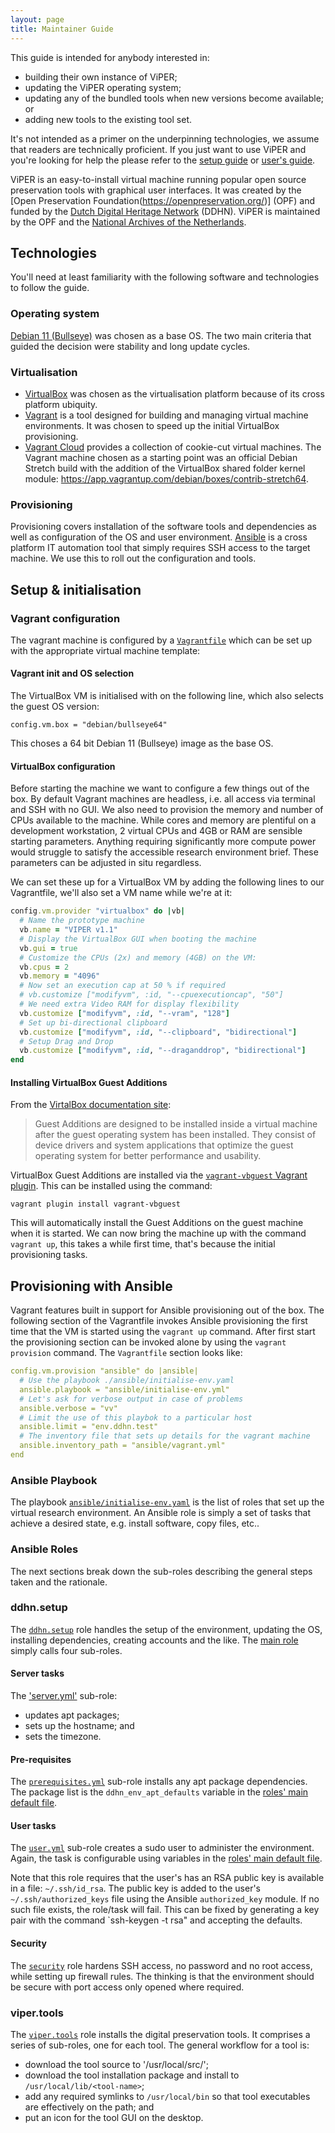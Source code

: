 ```yaml
---
layout: page
title: Maintainer Guide
---
```


This guide is intended for anybody interested in:

- building their own instance of ViPER;
- updating the ViPER operating system;
- updating any of the bundled tools when new versions become available; or
- adding new tools to the existing tool set.

It's not intended as a primer on the underpinning technologies, we assume that readers
are technically proficient. If you just want to use ViPER and you're looking for help
the please refer to the [setup guide](../setup/) or [user's guide](../guide/).

ViPER is an easy-to-install virtual machine running popular open source preservation tools with graphical user interfaces. It was created by the [Open Preservation Foundation(https://openpreservation.org/)] (OPF) and funded by the [Dutch Digital Heritage Network](https://www.netwerkdigitaalerfgoed.nl/) (DDHN). ViPER is maintained by the OPF and the [National Archives of the Netherlands](https://www.nationaalarchief.nl/).

## Technologies

You'll need at least familiarity with the following software and technologies to follow the guide.

### Operating system

[Debian 11 (Bullseye)](https://www.debian.org/) was chosen as a base OS. The two main criteria that guided the decision were stability and long update cycles.

### Virtualisation

- [VirtualBox](https://www.virtualbox.org/) was chosen as the virtualisation platform because of its cross platform ubiquity.
- [Vagrant](https://www.vagrantup.com/) is a tool designed for building and managing virtual machine environments. It was chosen to speed up the initial VirtualBox provisioning.
- [Vagrant Cloud](https://app.vagrantup.com/) provides a collection of cookie-cut virtual machines. The Vagrant machine chosen as a starting point was an official Debian Stretch build with the addition of the VirtualBox shared folder kernel module: <https://app.vagrantup.com/debian/boxes/contrib-stretch64>.

### Provisioning

Provisioning covers installation of the software tools and dependencies as well as configuration of the OS and user environment. [Ansible](https://docs.ansible.com/ansible/latest/index.html) is a cross platform IT automation tool that simply requires SSH access to the target machine. We use this to roll out the configuration and tools.

## Setup & initialisation

### Vagrant configuration

The vagrant machine is configured by a [`Vagrantfile`](https://github.com/openpreserve/ViPER/blob/main/Vagrantfile) which can be set up with the appropriate virtual machine template:

#### Vagrant init and OS selection

The VirtualBox VM is initialised with on the following line, which also selects the guest OS version:

```shell
config.vm.box = "debian/bullseye64"
```

This choses a 64 bit Debian 11 (Bullseye) image as the base OS.

#### VirtualBox configuration

Before starting the machine we want to configure a few things out of the box. By default Vagrant machines are headless, i.e. all access via terminal and SSH with no GUI. We also need to provision the memory and number of CPUs available to the machine. While cores and memory are plentiful on a development workstation, 2 virtual CPUs and 4GB or RAM are sensible starting parameters. Anything requiring significantly more compute power would struggle to satisfy the accessible research environment brief. These parameters can be adjusted in situ regardless.

We can set these up for a VirtualBox VM by adding the following lines to our Vagrantfile, we'll also set a VM name while we're at it:

```ruby
config.vm.provider "virtualbox" do |vb|
  # Name the prototype machine
  vb.name = "VIPER v1.1"
  # Display the VirtualBox GUI when booting the machine
  vb.gui = true
  # Customize the CPUs (2x) and memory (4GB) on the VM:
  vb.cpus = 2
  vb.memory = "4096"
  # Now set an execution cap at 50 % if required
  # vb.customize ["modifyvm", :id, "--cpuexecutioncap", "50"]
  # We need extra Video RAM for display flexibility
  vb.customize ["modifyvm", :id, "--vram", "128"]
  # Set up bi-directional clipboard
  vb.customize ["modifyvm", :id, "--clipboard", "bidirectional"]
  # Setup Drag and Drop
  vb.customize ["modifyvm", :id, "--draganddrop", "bidirectional"]
end
```

#### Installing VirtualBox Guest Additions

From the [VirtalBox documentation site](https://www.virtualbox.org/manual/ch04.html#guestadd-intro):

> Guest Additions are designed to be installed inside a virtual machine after the guest operating system has been installed. They consist of device drivers and system applications that optimize the guest operating system for better performance and usability.

VirtualBox Guest Additions are installed via the [`vagrant-vbguest` Vagrant plugin](https://github.com/dotless-de/vagrant-vbguest). This can be installed using the command:

```shell
vagrant plugin install vagrant-vbguest
```

This will automatically install the Guest Additions on the guest machine when it is started. We can now bring the machine up with the command `vagrant up`, this takes a while first time, that's because the initial provisioning tasks.

## Provisioning with Ansible

Vagrant features built in support for Ansible provisioning out of the box. The following section of the Vagrantfile invokes Ansible
provisioning the first time that the VM is started using the `vagrant up` command. After first start the provisioning section can be
invoked alone by using the `vagrant provision` command. The `Vagrantfile` section looks like:

```yaml
config.vm.provision "ansible" do |ansible|
  # Use the playbook ./ansible/initialise-env.yaml
  ansible.playbook = "ansible/initialise-env.yml"
  # Let's ask for verbose output in case of problems
  ansible.verbose = "vv"
  # Limit the use of this playbok to a particular host
  ansible.limit = "env.ddhn.test"
  # The inventory file that sets up details for the vagrant machine
  ansible.inventory_path = "ansible/vagrant.yml"
end
```

### Ansible Playbook

The playbook [`ansible/initialise-env.yaml`](https://github.com/openpreserve/ViPER/blob/main/ansible/initialise-env.yml) is the list of roles that set up the virtual research environment.
An Ansible role is simply a set of tasks that achieve a desired state, e.g. install software, copy files, etc..

### Ansible Roles

The next sections break down the sub-roles describing the general steps taken and the rationale.

### ddhn.setup

The [`ddhn.setup`](https://github.com/openpreserve/ViPER/blob/main/ansible/roles/ddhn.setup) role handles the setup of the environment, updating the OS, installing dependencies, creating accounts and the like. The [main role](https://github.com/openpreserve/ViPER/blob/main/ansible/roles/ddhn.setup/tasks/main.yml) simply calls four sub-roles.

#### Server tasks

The ['server.yml'](https://github.com/openpreserve/ViPER/blob/main/ansible/roles/ddhn.setup/tasks/server.yml) sub-role:

- updates apt packages;
- sets up the hostname; and
- sets the timezone.

#### Pre-requisites

The [`prerequisites.yml`](https://github.com/openpreserve/ViPER/blob/main/ansible/roles/ddhn.setup/tasks/prerequisites.yml) sub-role installs any apt package dependencies. The package list is the `ddhn_env_apt_defaults` variable in the [roles' main default file](https://github.com/openpreserve/ViPER/blob/main/ansible/roles/ddhn.setup/defaults/main.yml).

#### User tasks

The [`user.yml`](https://github.com/openpreserve/ViPER/blob/main/ansible/roles/ddhn.setup/tasks/user.yml) sub-role creates a sudo user to administer the environment. Again, the task is configurable using variables in the [roles' main default file](https://github.com/openpreserve/ViPER/blob/main/ansible/roles/ddhn.setup/defaults/main.yml).

Note that this role requires that the user's has an RSA public key is available in a file: `~/.ssh/id_rsa`. The public key is added to the user's `~/.ssh/authorized_keys` file using the Ansible `authorized_key` module. If no such file exists, the role/task will fail. This can be fixed by generating a key pair with the command `ssh-keygen -t rsa" and accepting the defaults.

#### Security

The [`security`](https://github.com/openpreserve/ViPER/blob/main/ansible/roles/ddhn.setup/tasks/security) role hardens SSH access, no password and no root access, while setting up firewall rules. The thinking is that the environment should be secure with port access only opened where required.

### viper.tools

The [`viper.tools`](https://github.com/openpreserve/ViPER/blob/main/ansible/roles/viper.tools) role installs the digital preservation tools. It comprises a series of sub-roles, one for each tool. The general workflow for a tool is:

- download the tool source to '/usr/local/src/<tool-name>';
- download the tool installation package and install to `/usr/local/lib/<tool-name>`;
- add any required symlinks to `/usr/local/bin` so that tool executables are effectively on the path; and
- put an icon for the tool GUI on the desktop.
